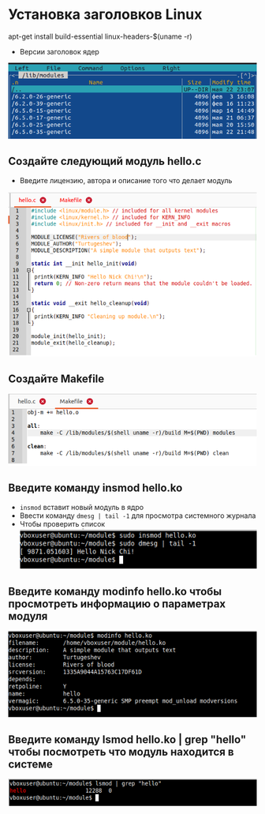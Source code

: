 # Установка заголовков Linux
apt-get install build-essential linux-headers-$(uname -r)  
- Версии заголовок ядер  

![](images/6.png)   
## Cоздайте следующий модуль hello.c  
- Введите лицензию, автора и описание того что делает модуль  

![](images/1.png)   

## Cоздайте Makefile  

![](images/7.png)   

## Введите команду insmod hello.ko  
- `insmod` вставит новый модуль в ядро  
- Ввести команду `dmesg | tail -1` для просмотра системного журнала  
- Чтобы проверить список 
![](images/2.png)  

## Введите команду modinfo hello.ko чтобы просмотреть информацию о параметрах модуля  

![](images/3.png) 

## Введите команду lsmod hello.ko | grep "hello" чтобы посмотреть что модуль находится в системе  

![](images/5.png) 
